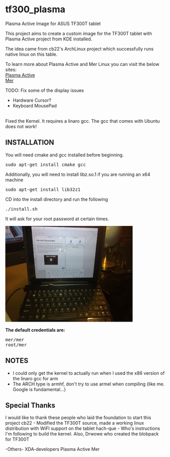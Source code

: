 tf300_plasma
============

Plasma Active Image for ASUS TF300T tablet

This project aims to create a custom image for the TF300T tablet with Plasma Active project from KDE installed.

The idea came from cb22's ArchLinux project which successfully runs native linux on this table.

To learn more about Plasma Active and Mer Linux you can visit the below sites:<br />
<a href="plasma-active.org">Plasma Active</a><br/>
<a href="merproject.org">Mer</a><br/>


TODO:
Fix some of the display issues<br/>
<ul><li>Hardware Cursor?</li><li>Keyboard MousePad</li>
</ul><br/>
Fixed the Kernel. It requires a linaro gcc. The gcc that comes with Ubuntu does not work!

<h2> INSTALLATION </h2>
<p>
You will need cmake and gcc installed before beginning.
<P>
<pre>sudo apt-get install cmake gcc </pre>
<p>
Additionally, you will need to install libz.so.1 if you are running an x64 machine
<p>
<pre>sudo apt-get install lib32z1</pre>

CD into the install directory and run the following<br/>

<pre>./install.sh</pre>

It will ask for your root password at certain times.
<p>
<img width="400" height="300" src="screenshot/03212013.jpg">
<p>
<strong> The default credentials are: </strong>
<pre>
mer/mer
root/mer
</pre>

<h2> NOTES </h2>
<ul>
<li>I could only get the kernel to actually run when I used the x86 version of the linaro                    gcc for arm</li>
<li>The ARCH type is armhf, don't try to use armel when compiling (like me. Google is fundamental...)</li>
</ul>
<h2> Special Thanks </h2>
<p>
I would like to thank these people who laid the foundation to start this project
cb22 - Modified the TF300T source, made a working linux distribution with WiFI support on the tablet
hach-que - Who's instructions I'm following to build the kernel. Also, Drwowe who created the blobpack for TF300T

-Others-
XDA-developers
Plasma Active
Mer
